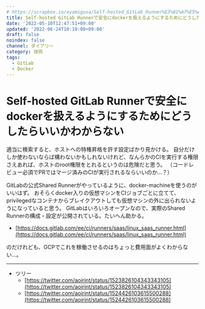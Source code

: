 ```yaml
---
# https://scrapbox.io/eyamigusa/Self-hosted_GitLab_Runner%E3%81%A7%E5%AE%89%E5%85%A8%E3%81%ABdocker%E3%82%92%E6%89%B1%E3%81%88%E3%82%8B%E3%82%88%E3%81%86%E3%81%AB%E3%81%99%E3%82%8B
title: Self-hosted GitLab Runnerで安全にdockerを扱えるようにするためにどうしたらいいかわからない
date: '2022-05-10T12:47:51+09:00'
updated: '2022-06-24T10:10:00+09:00'
draft: false
noindex: false
channel: ダイアリー
category: 技術
tags:
  - GitLab
  - Docker
---
```

# Self-hosted GitLab Runnerで安全にdockerを扱えるようにするためにどうしたらいいかわからない

適当に検索すると、ホストへの特権昇格を許す設定ばかり見かける。
自分だけしか使わないならば構わないかもしれないけれど、なんらかのCIを実行する権限さえあれば、ホストのroot権限をとれるというのは危険だと思う。
（コードレビュー必須でPRではマージ済みのCIが実行されるならいいのか...？）

GitLabの公式Shared Runnerがやっているように、docker-machineを使うのがいいはず。
おそらくdocker入りの仮想マシンをCIジョブごとに立てて、privilegedなコンテナからブレイクアウトしても仮想マシンの外に出られないようになっていると思う。
GitLabはいろいろオープンなので、実際のShared Runnerの構成・設定が公開されている。たいへん助かる。

- [https://docs.gitlab.com/ee/ci/runners/saas/linux_saas_runner.html](https://docs.gitlab.com/ee/ci/runners/saas/linux_saas_runner.html)

のだけれども、GCPでこれを稼働させるのはちょっと費用面がよくわからない...。

---

- ツリー
  - [https://twitter.com/aoirint/status/1523826104343343105](https://twitter.com/aoirint/status/1523826104343343105)
  - [https://twitter.com/aoirint/status/1524426103615500288](https://twitter.com/aoirint/status/1524426103615500288)
